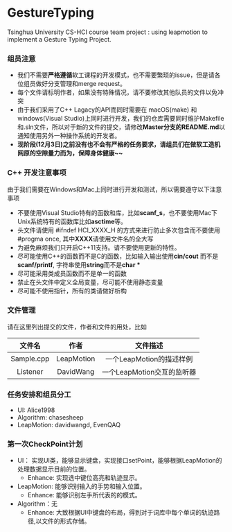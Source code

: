 # GestureTyping
Tsinghua University CS-HCI course team project : using leapmotion to implement a Gesture Typing Project.

### 组员注意

+ 我们不需要**严格遵循**软工课程的开发模式，也不需要繁琐的issue，但是请各位组员做好分支管理和merge request。
+ 每个文件请标明作者，如果没有特殊情况，请不要修改其他队员的文件以免冲突
+ 由于我们采用了C++ Lagacy的API而同时需要在 macOS(make) 和 windows(Visual Studio)上同时进行开发，我们的仓库需要同时维护Makefile和.sln文件，所以对于新的文件的提交，请修改**Master分支的README.md**以通知使用另外一种操作系统的开发者。
+ **现阶段(12月3日)之前没有也不会有严格的任务要求，请组员们在做软工造机网原的空隙量力而为，保障身体健康~~**

### C++ 开发注意事项

由于我们需要在Windows和Mac上同时进行开发和测试，所以需要遵守以下注意事项

+ 不要使用Visual Studio特有的函数和库，比如**scanf_s**，也不要使用Mac下Unix系统特有的函数库比如**asctime**等。
+ 头文件请使用 #ifndef HCI_XXXX_H 的方式来进行防止多次包含而不要使用#progma once, 其中**XXXX**请使用文件名的全大写
+ 为避免麻烦我们只开启C++11支持。请不要使用更新的特性。
+ 尽可能使用C++的函数而不是C的函数，比如输入输出使用**cin/cout** 而不是**scanf/printf**, 字符串使用**string**而不是**char \***
+ 尽可能采用类成员函数而不是单一的函数
+ 禁止在头文件中定义全局变量，尽可能不使用静态变量
+ 尽可能不使用指针，所有的类请做好析构

### 文件管理

请在这里列出提交的文件，作者和文件的用处，比如

|文件名|作者|文件描述|
|:----:|:-----:|:-----:|
|Sample.cpp|LeapMotion|一个LeapMotion的描述样例|
|Listener|DavidWang|一个LeapMotion交互的监听器|

### 任务安排和组员分工
+ UI: Alice1998
+ Algorithm: chasesheep
+ LeapMotion: davidwangd, EvenQAQ

### 第一次CheckPoint计划
+ UI： 实现UI类，能够显示键盘，实现接口setPoint，能够根据LeapMotion的处理数据显示目前的位置。
  + Enhance: 实现选中键位高亮和轨迹显示。
+ LeapMotion: 能够识别输入的手势和输入位置。
  + Enhance: 能够识别左手所代表的的模式。
+ Algorithm：无
  + Enhance: 大致根据UI中键盘的布局，得到对于词库中每个单词的轨迹路径,以文件的形式存储。
